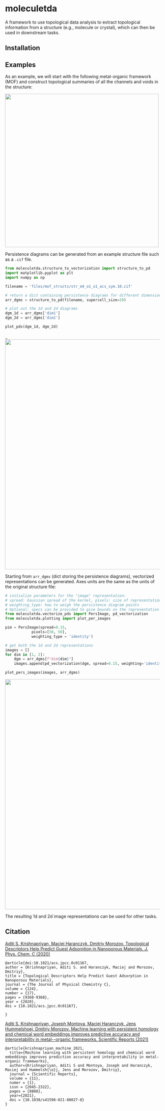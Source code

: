 # moleculetda
A framework to use topological data analysis to extract topological information
from a structure (e.g., molecule or crystal), which can then be used in
downstream tasks.

## Installation


## Examples

As an example, we will start with the following metal-organic framework (MOF) and
construct topological summaries of all the channels and voids in the structure:

<img src="https://github.com/a1k12/moleculetda/blob/main/examples/figures/str_m4_o1_o1_acs_sym.10.png" width="500">

Persistence diagrams can be generated from an example structure file such as a `.cif` file.

```python
from moleculetda.structure_to_vectorization import structure_to_pd
import matplotlib.pyplot as plt
import numpy as np

filename = 'files/mof_structs/str_m4_o1_o1_acs_sym.10.cif'

# return a dict containing persistence diagrams for different dimensions (1d - channels, 2d - voids)
arr_dgms = structure_to_pd(filename, supercell_size=20)

# plot out the 1d and 2d diagrams
dgm_1d = arr_dgms['dim1']
dgm_2d = arr_dgms['dim2']

plot_pds(dgm_1d, dgm_2d)
```
 ̰
<img src="https://github.com/a1k12/moleculetda/blob/main/examples/figures/1d_2d_pers_diagrams.png" width="750">


Starting from `arr_dgms` (dict storing the persistence diagrams), vectorized representations
can be generated. Axes units are the same as the units of the original structure file:

```python
# initialize parameters for the "image" representation:
# spread: Gaussian spread of the kernel, pixels: size of representation (n, n),
# weighting_type: how to weigh the persistence diagram points
# Optional: specs can be provided to give bounds on the representation
from moleculetda.vectorize_pds import PersImage, pd_vectorization
from moleculetda.plotting import plot_per_images

pim = PersImage(spread=0.15,
            pixels=[50, 50],
            weighting_type = 'identity')

# get both the 1d and 2d representations
images = []
for dim in [1, 2]:
    dgm = arr_dgms[f"dim{dim}"]
    images.append(pd_vectorization(dgm, spread=0.15, weighting='identity', pixels=[50, 50]))

plot_pers_images(images, arr_dgms)
```

<img src="https://github.com/a1k12/moleculetda/blob/main/examples/figures/1d_2d_pers_images.png" width="750">

The resulting 1d and 2d image representations can be used for other tasks.

## Citation

[Aditi S. Krishnapriyan, Maciej Haranczyk, Dmitriy Morozov. Topological Descriptors
Help Predict Guest Adsorption in Nanoporous Materials. J. Phys. Chem. C (2020)](https://pubs.acs.org/doi/abs/10.1021/acs.jpcc.0c01167)

```
@article{doi:10.1021/acs.jpcc.0c01167,
author = {Krishnapriyan, Aditi S. and Haranczyk, Maciej and Morozov, Dmitriy},
title = {Topological Descriptors Help Predict Guest Adsorption in Nanoporous Materials},
journal = {The Journal of Physical Chemistry C},
volume = {124},
number = {17},
pages = {9360-9368},
year = {2020},
doi = {10.1021/acs.jpcc.0c01167},

}
```
[Aditi S. Krishnapriyan, Joseph Montoya, Maciej Haranczyk, Jens Hummelshoej, Dmitriy Morozov. Machine learning with persistent homology and chemical word embeddings improves predictive accuracy and interpretability in metal--organic frameworks. Scientific Reports (2021)](https://www.nature.com/articles/s41598-021-88027-8)
```
@article{krishnapriyan_machine_2021,
  title={Machine learning with persistent homology and chemical word embeddings improves prediction accuracy and interpretability in metal-organic frameworks},
  author={Krishnapriyan, Aditi S and Montoya, Joseph and Haranczyk, Maciej and Hummelsh{\o}j, Jens and Morozov, Dmitriy},
  journal = {Scientific Reports},
  volume = {11},
  numer = {1},
  issn = {2045-2322},
  pages = {8888},
  year={2021},
  doi = {10.1038/s41598-021-88027-8}
}
```
